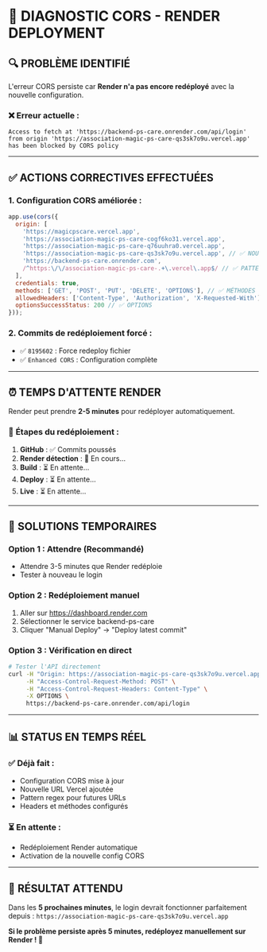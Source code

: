 # 🚀 DIAGNOSTIC CORS - RENDER DEPLOYMENT

## 🔍 **PROBLÈME IDENTIFIÉ**
L'erreur CORS persiste car **Render n'a pas encore redéployé** avec la nouvelle configuration.

### ❌ **Erreur actuelle :**
```
Access to fetch at 'https://backend-ps-care.onrender.com/api/login' 
from origin 'https://association-magic-ps-care-qs3sk7o9u.vercel.app' 
has been blocked by CORS policy
```

---

## ✅ **ACTIONS CORRECTIVES EFFECTUÉES**

### 1. **Configuration CORS améliorée :**
```javascript
app.use(cors({
  origin: [
    'https://magicpscare.vercel.app',
    'https://association-magic-ps-care-cogf6ko31.vercel.app',
    'https://association-magic-ps-care-q76uuhra0.vercel.app',
    'https://association-magic-ps-care-qs3sk7o9u.vercel.app', // ✅ NOUVELLE URL
    'https://backend-ps-care.onrender.com',
    /^https:\/\/association-magic-ps-care-.+\.vercel\.app$/ // ✅ PATTERN REGEX
  ],
  credentials: true,
  methods: ['GET', 'POST', 'PUT', 'DELETE', 'OPTIONS'], // ✅ MÉTHODES
  allowedHeaders: ['Content-Type', 'Authorization', 'X-Requested-With'], // ✅ HEADERS
  optionsSuccessStatus: 200 // ✅ OPTIONS
}));
```

### 2. **Commits de redéploiement forcé :**
- ✅ `8195602` : Force redeploy fichier
- ✅ `Enhanced CORS` : Configuration complète

---

## ⏰ **TEMPS D'ATTENTE RENDER**

Render peut prendre **2-5 minutes** pour redéployer automatiquement.

### 🔄 **Étapes du redéploiement :**
1. **GitHub** : ✅ Commits poussés
2. **Render détection** : 🔄 En cours...
3. **Build** : ⏳ En attente...
4. **Deploy** : ⏳ En attente...
5. **Live** : ⏳ En attente...

---

## 🎯 **SOLUTIONS TEMPORAIRES**

### **Option 1 : Attendre (Recommandé)**
- Attendre 3-5 minutes que Render redéploie
- Tester à nouveau le login

### **Option 2 : Redéploiement manuel**
1. Aller sur https://dashboard.render.com
2. Sélectionner le service backend-ps-care
3. Cliquer "Manual Deploy" → "Deploy latest commit"

### **Option 3 : Vérification en direct**
```bash
# Tester l'API directement
curl -H "Origin: https://association-magic-ps-care-qs3sk7o9u.vercel.app" \
     -H "Access-Control-Request-Method: POST" \
     -H "Access-Control-Request-Headers: Content-Type" \
     -X OPTIONS \
     https://backend-ps-care.onrender.com/api/login
```

---

## 📊 **STATUS EN TEMPS RÉEL**

### ✅ **Déjà fait :**
- Configuration CORS mise à jour
- Nouvelle URL Vercel ajoutée
- Pattern regex pour futures URLs
- Headers et méthodes configurés

### ⏳ **En attente :**
- Redéploiement Render automatique
- Activation de la nouvelle config CORS

---

## 🎉 **RÉSULTAT ATTENDU**

Dans les **5 prochaines minutes**, le login devrait fonctionner parfaitement depuis :
`https://association-magic-ps-care-qs3sk7o9u.vercel.app`

**Si le problème persiste après 5 minutes, redéployez manuellement sur Render ! 🚀**
